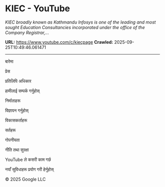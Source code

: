 # KIEC - YouTube

*KIEC broadly known as Kathmandu Infosys is one of the leading and most sought Education Consultancies incorporated under the office of the Company Registrar,...*

**URL:** https://www.youtube.com/c/kiecpage
**Crawled:** 2025-09-25T10:49:46.061471

---

बारेमा

प्रेस

प्रतिलिपि अधिकार

हामीलाई सम्पर्क गर्नुहोस्

निर्माताहरू

विज्ञापन गर्नुहोस्

विकासकर्ताहरू

सर्तहरू

गोपनीयता

नीति तथा सुरक्षा

YouTube ले कसरी काम गर्छ

नयाँ सुविधाहरू प्रयोग गरी हेर्नुहोस्

© 2025 Google LLC